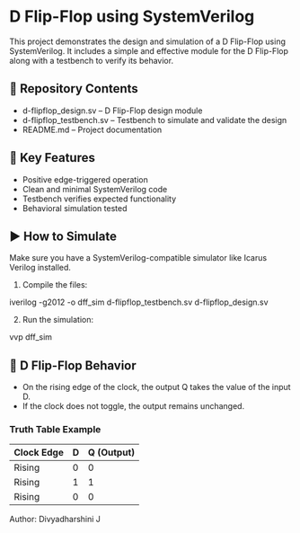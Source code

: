 # D Flip-Flop using SystemVerilog

This project demonstrates the design and simulation of a D Flip-Flop using SystemVerilog. It includes a simple and effective module for the D Flip-Flop along with a testbench to verify its behavior.

## 📁 Repository Contents

- d-flipflop_design.sv – D Flip-Flop design module  
- d-flipflop_testbench.sv – Testbench to simulate and validate the design  
- README.md – Project documentation

## 🔧 Key Features

- Positive edge-triggered operation  
- Clean and minimal SystemVerilog code  
- Testbench verifies expected functionality  
- Behavioral simulation tested

## ▶️ How to Simulate

Make sure you have a SystemVerilog-compatible simulator like Icarus Verilog installed.

1. Compile the files:


iverilog -g2012 -o dff_sim d-flipflop_testbench.sv d-flipflop_design.sv


2. Run the simulation:


vvp dff_sim


## 🧪 D Flip-Flop Behavior

- On the rising edge of the clock, the output Q takes the value of the input D.  
- If the clock does not toggle, the output remains unchanged.  

### Truth Table Example

| Clock Edge | D | Q (Output) |
|------------|---|------------|
| Rising     | 0 | 0          |
| Rising     | 1 | 1          |
| Rising     | 0 | 0          |



Author: Divyadharshini J
